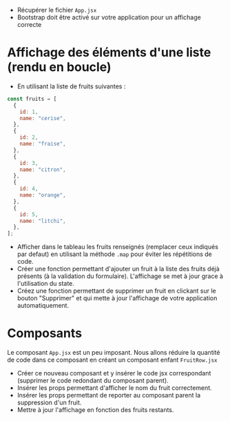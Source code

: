 - Récupérer le fichier <code>App.jsx</code>
- Bootstrap doit être activé sur votre application pour un affichage correcte

# Affichage des éléments d'une liste (rendu en boucle)

- En utilisant la liste de fruits suivantes :

```js
const fruits = [
  {
    id: 1,
    name: "cerise",
  },
  {
    id: 2,
    name: "fraise",
  },
  {
    id: 3,
    name: "citron",
  },
  {
    id: 4,
    name: "orange",
  },
  {
    id: 5,
    name: "litchi",
  },
];
```

- Afficher dans le tableau les fruits renseignés (remplacer ceux indiqués par defaut) en utilisant la méthode <code>.map</code> pour éviter les répétitions de code.
- Créer une fonction permettant d'ajouter un fruit à la liste des fruits déjà présents (à la validation du formulaire). L'affichage se met à jour grace à l'utilisation du state.
- Créez une fonction permettant de supprimer un fruit en clickant sur le bouton "Supprimer" et qui mette à jour l'affichage de votre application automatiquement.

# Composants

Le composant <code>App.jsx</code> est un peu imposant.
Nous allons réduire la quantité de code dans ce composant en créant un composant enfant <code>FruitRow.jsx</code>

- Créer ce nouveau composant et y insérer le code jsx correspondant (supprimer le code redondant du composant parent).
- Insérer les props permettant d'afficher le nom du fruit correctement.
- Insérer les props permettant de reporter au composant parent la suppression d'un fruit.
- Mettre à jour l'affichage en fonction des fruits restants.
